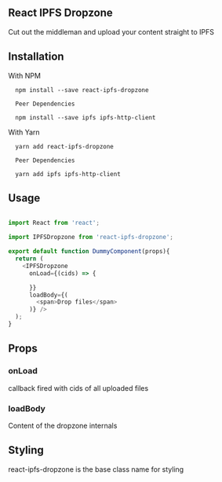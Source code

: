 ## React IPFS Dropzone

Cut out the middleman and upload your content straight to IPFS

## Installation

With NPM

```
  npm install --save react-ipfs-dropzone

  Peer Dependencies

  npm install --save ipfs ipfs-http-client 
```

With Yarn

```
  yarn add react-ipfs-dropzone

  Peer Dependencies

  yarn add ipfs ipfs-http-client
```

## Usage

```javascript

import React from 'react';

import IPFSDropzone from 'react-ipfs-dropzone';

export default function DummyComponent(props){
  return (
    <IPFSDropzone 
      onLoad={(cids) => {

      }}
      loadBody={(
        <span>Drop files</span>
      )} />
  );
}

```

## Props

### onLoad

callback fired with cids of all uploaded files

### loadBody

Content of the dropzone internals

## Styling

react-ipfs-dropzone is the base class name for styling
